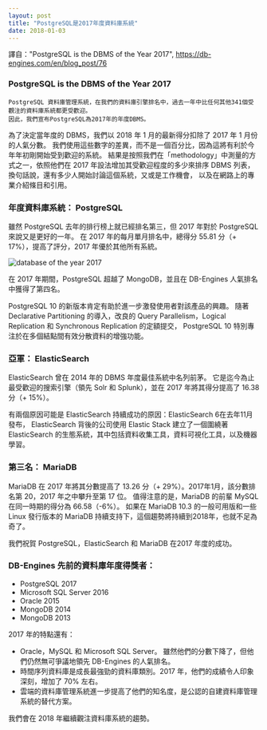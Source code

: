 ```yaml
---
layout: post
title: "PostgreSQL是2017年度資料庫系統"
date: 2018-01-03
---
```


譯自："PostgreSQL is the DBMS of the Year 2017", https://db-engines.com/en/blog_post/76

### PostgreSQL is the DBMS of the Year 2017

```
PostgreSQL 資料庫管理系統，在我們的資料庫引擎排名中，過去一年中比任何其他341個受觀注的資料庫系統都更受歡迎。
因此，我們宣布PostgreSQL為2017年的年度DBMS。
```

為了決定當年度的 DBMS，我們以 2018 年 1 月的最新得分扣除了 2017 年 1 月份的人氣分數。
我們使用這些數字的差異，而不是一個百分比，因為這將有利於今年年初剛開始受到歡迎的系統。
結果是按照我們在「methodology」中測量的方式之一，依照他們在 2017 年設法增加其受歡迎程度的多少來排序 DBMS 列表，
換句話說，還有多少人開始討論這個系統，又或是工作機會， 以及在網路上的專業介紹條目和引用。

### 年度資料庫系統： PostgreSQL

雖然 PostgreSQL 去年的排行榜上就已經排名第三，但 2017 年對於 PostgreSQL 來說又是更好的一年。
在 2017 年的每月單月排名中，總得分 55.81 分（+ 17%），提高了評分，2017 年優於其他所有系統。

![database of the year 2017](https://rawgit.com/pgsql-tw/island/master/assets/posts/doty2017.png)

在 2017 年期間，PostgreSQL 超越了 MongoDB，並且在 DB-Engines 人氣排名中獲得了第四名。

PostgreSQL 10 的新版本肯定有助於進一步激發使用者對該產品的興趣。
隨著 Declarative Partitioning 的導入，改良的 Query Parallelism，Logical Replication 和 Synchronous Replication 的定額提交，
PostgreSQL 10 特別專注於在多個結點間有效分散資料的增強功能。

### 亞軍： ElasticSearch

ElasticSearch 曾在 2014 年的 DBMS 年度最佳系統中名列前茅。
它是迄今為止最受歡迎的搜索引擎（領先 Solr 和 Splunk），並在 2017 年將其得分提高了 16.38 分（+ 15%）。

有兩個原因可能是 ElasticSearch 持續成功的原因：ElasticSearch 6在去年11月發布，
ElasticSearch 背後的公司使用 Elastic Stack 建立了一個圍繞著 ElasticSearch 的生態系統，其中包括資料收集工具，資料可視化工具，以及機器學習。

### 第三名： MariaDB

MariaDB 在 2017 年將其分數提高了 13.26 分（+ 29%）。2017年1月，該分數排名第 20，2017 年之中攀升至第 17 位。
值得注意的是，MariaDB 的前輩 MySQL 在同一時期的得分為 66.58（-6%）。
如果在 MariaDB 10.3 的一般可用版和一些 Linux 發行版本的 MariaDB 持續支持下，這個趨勢將持續到2018年，也就不足為奇了。

我們祝賀 PostgreSQL，ElasticSearch 和 MariaDB 在2017 年度的成功。

### DB-Engines 先前的資料庫年度得獎者：

- PostgreSQL	2017
- Microsoft SQL Server	2016
- Oracle	2015
- MongoDB	2014
- MongoDB	2013

2017 年的特點還有：
- Oracle，MySQL 和 Microsoft SQL Server。 雖然他們的分數下降了，但他們仍然無可爭議地領先 DB-Engines 的人氣排名。
- 時間序列資料庫是成長最強勁的資料庫類別。2017 年，他們的成績令人印象深刻，增加了 70% 左右。
- 雲端的資料庫管理系統進一步提高了他們的知名度，是公認的自建資料庫管理系統的替代方案。

我們會在 2018 年繼續觀注資料庫系統的趨勢。
